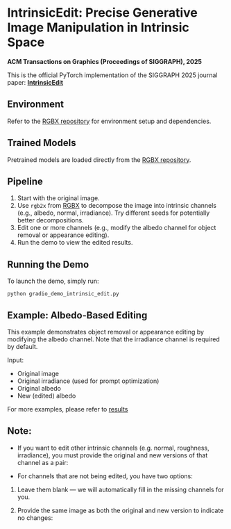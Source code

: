 # IntrinsicEdit: Precise Generative Image Manipulation in Intrinsic Space

**ACM Transactions on Graphics (Proceedings of SIGGRAPH), 2025**

This is the official PyTorch implementation of the SIGGRAPH 2025 journal paper: [**IntrinsicEdit**](https://intrinsic-edit.github.io/)


## Environment

Refer to the [RGBX repository](https://github.com/zheng95z/rgbx) for environment setup and dependencies.

## Trained Models

Pretrained models are loaded directly from the [RGBX repository](https://github.com/zheng95z/rgbx).

## Pipeline

1. Start with the original image.
2. Use `rgb2x` from [RGBX](https://github.com/zheng95z/rgbx) to decompose the image into intrinsic channels (e.g., albedo, normal, irradiance). Try different seeds for potentially better decompositions.
3. Edit one or more channels (e.g., modify the albedo channel for object removal or appearance editing).
4. Run the demo to view the edited results.

## Running the Demo

To launch the demo, simply run:

```
python gradio_demo_intrinsic_edit.py
```

## Example: Albedo-Based Editing
This example demonstrates object removal or appearance editing by modifying the albedo channel. Note that the irradiance channel is required by default.

Input:
- Original image
- Original irradiance (used for prompt optimization)
- Original albedo
- New (edited) albedo

For more examples, please refer to [results](./images/results/)
## Note: 
- If you want to edit other intrinsic channels (e.g. normal, roughness, irradiance), you must provide the original and new versions of that channel as a pair:

- For channels that are not being edited, you have two options:

1. Leave them blank — we will automatically fill in the missing channels for you.

2. Provide the same image as both the original and new version to indicate no changes:


